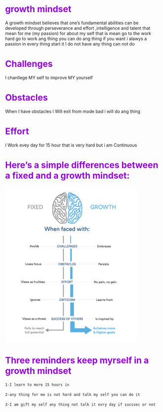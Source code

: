 # <span style = "color : darkviolet;"> growth mindset </span> 

 A growth mindset believes that one’s fundamental abilities can be developed through perseverance and effort ,intelligence and talent
 that mean for me (my passion)
 for about my self that is mean go to the work hard go to work ang thing you can do ang thing if you want i alawys a passion in every thing start it 
 I do not have any thing can not do 

# <span style=" color : darkviolet;"> Challenges </span> 

  I chanllege MY self to improve  MY yourself 

# <span style = "color : darkviolet ;"> Obstacles</span > 


  When I have obstacles I Will exit from mode bad i will do ang thing 
# <span style = "color : darkviolet;"> Effort </span >



   I Work evey day for 15 hour that is very hard but i am Continuous

   # <span style= " color :darkviolet;">Here’s a simple  differences between a fixed and a growth mindset:</span>

   ![img](assets/mind.png)   



  # <span style = "color : darkviolet;">Three reminders  keep myrself in a growth mindset</span> 

    1-I learn to more 15 hours in 

    2-any thing for me is not hard and talk my self you can do it 

    3-I am gift my self any thing not talk it evry day if sucssec or not



 